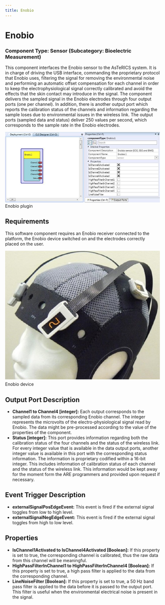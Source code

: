 ```yaml
---
title: Enobio
---
```


# Enobio

### Component Type: Sensor (Subcategory: Bioelectric Measurement)

This component interfaces the Enobio sensor to the AsTeRICS system. It is in charge of driving the USB interface, commanding the proprietary protocol that Enobio uses, filtering the signal for removing the environmental noise and performing an automatic offset compensation for each channel in order to keep the electrophysiological signal correctly calibrated and avoid the effects that the skin contact may introduce in the signal. The component delivers the sampled signal in the Enobio electrodes through four output ports (one per channel). In addition, there is another output port which reports the calibration status of the channels and information regarding the sample loses due to environmental issues in the wireless link. The output ports (sampled data and status) deliver 250 values per second, which corresponds to the sample rate in the Enobio electrodes.

![Screenshot: Enobio plugin](./img/Enobio.jpg "Screenshot: Enobio plugin")  
Enobio plugin

## Requirements

This software component requires an Enobio receiver connected to the platform, the Enobio device switched on and the electrodes correctly placed on the user.

![Enobio device](./img/Enobio_picture.jpg "Enobio device")  
Enobio device

## Output Port Description

- **Channel1 to Channel4 \[integer\]:** Each output corresponds to the sampled data from its corresponding Enobio channel. The integer represents the microvolts of the electro-physiological signal read by Enobio. The data might be pre-processed according to the value of the properties of the component.
- **Status \[integer\]:** This port provides information regarding both the calibration status of the four channels and the status of the wireless link. For every integer value that is available in the data output ports, another integer value is available in this port with the corresponding status information. The information is proprietary codified within a 16-bit integer. This includes information of calibration status of each channel and the status of the wireless link. This information would be kept away for the moment form the ARE programmers and provided upon request if necessary.

## Event Trigger Description

- **externalSignalPosEdgeEvent:** This event is fired if the external signal toggles from low to high level.
- **externalSignalNegEdgeEvent:** This event is fired if the external signal toggles from high to low level.

## Properties

- **IsChannel1Activated to IsChannel4Activated \[Boolean\]:** If this property is set to true, the corresponding channel is calibrated, thus the raw data from this channel will be meaningful.
- **HighPassFilterInChannel1 to HighPassFilterInChannel4 \[Boolean\]:** If this property is set to true, a high pass filter is applied to the data from the corresponding channel.
- **LineNoiseFilter \[Boolean\]:** If this property is set to true, a 50 Hz band pass filter is applied to the data before it is passed to the output port. This filter is useful when the environmental electrical noise is present in the signal.
